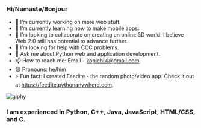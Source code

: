 ### Hi/Namaste/Bonjour

- 🔭 I’m currently working on more web stuff.
- 🌱 I’m currently learning how to make mobile apps.
- 👯 I’m looking to collaborate on creating an online 3D world. I believe Web 2.0 still has potential to advance further.
- 🤔 I’m looking for help with CCC problems.
- 💬 Ask me about Python web and application development.
- 📫 How to reach me: Email - kopichiki@gmail.com.
- 😄 Pronouns: he/him
- ⚡ Fun fact: I created Feedite - the random photo/video app. Check it out at https://feedite.pythonanywhere.com.

![giphy](https://user-images.githubusercontent.com/84334654/181661165-f60c914f-b16d-48b3-94af-1b1ec470eebd.gif)


### I am experienced in Python, C++, Java, JavaScript, HTML/CSS, and C.
